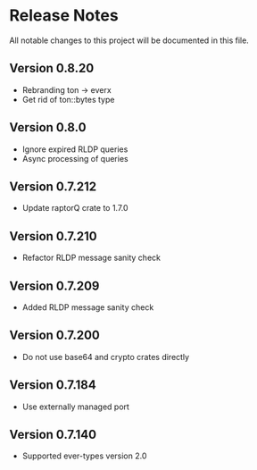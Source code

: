 # Release Notes

All notable changes to this project will be documented in this file.

## Version 0.8.20

- Rebranding ton -> everx
- Get rid of ton::bytes type

## Version 0.8.0

- Ignore expired RLDP queries
- Async processing of queries

## Version 0.7.212

- Update raptorQ crate to 1.7.0

## Version 0.7.210

- Refactor RLDP message sanity check

## Version 0.7.209

- Added RLDP message sanity check

## Version 0.7.200

- Do not use base64 and crypto crates directly

## Version 0.7.184

- Use externally managed port

## Version 0.7.140

- Supported ever-types version 2.0
